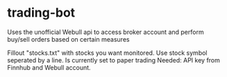 # trading-bot
Uses the unofficial Webull api to access broker account and perform buy/sell orders based on certain measures

Fillout "stocks.txt" with stocks you want monitored. Use stock symbol seperated by a line.
Is currently set to paper trading
Needed: API key from Finnhub and Webull account.
